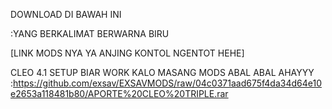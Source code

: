 DOWNLOAD DI BAWAH INI 

:YANG BERKALIMAT BERWARNA BIRU

[LINK MODS NYA YA ANJING KONTOL NGENTOT HEHE]

CLEO 4.1 SETUP BIAR WORK KALO MASANG MODS ABAL ABAL AHAYYY
:https://github.com/exsav/EXSAVMODS/raw/04c0371aad675f4da34d64e10e2653a118481b80/APORTE%20CLEO%20TRIPLE.rar
